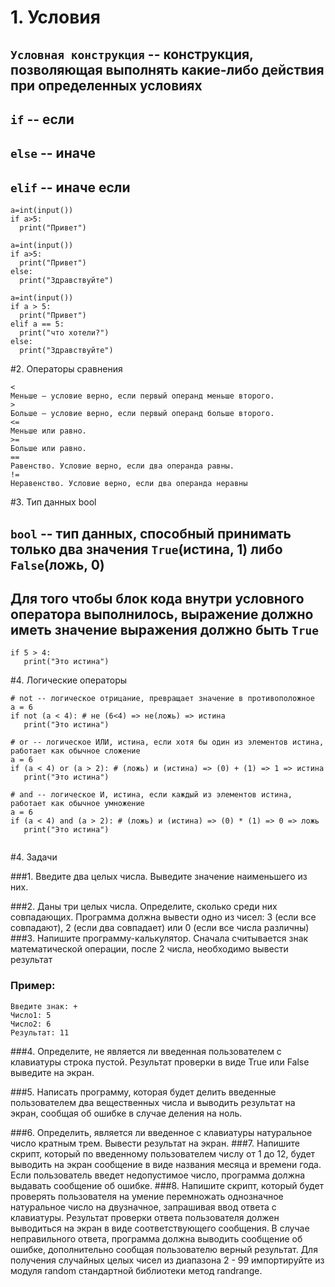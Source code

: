 # 1. Условия
## `Условная конструкция` -- конструкция, позволяющая выполнять какие-либо действия при определенных условиях
## `if` -- если
## `else` -- иначе
## `elif` -- иначе если

```shell script
a=int(input())
if a>5:
  print("Привет")
```

```shell script
a=int(input())
if a>5:
  print("Привет")
else:
  print("Здравствуйте")
```

```shell script
a=int(input())
if a > 5:
  print("Привет")
elif a == 5:
  print("что хотели?")
else:
  print("Здравствуйте")
```

#2. Операторы сравнения
```shell script
<
Меньше — условие верно, если первый операнд меньше второго.
>
Больше — условие верно, если первый операнд больше второго.
<=
Меньше или равно.
>=
Больше или равно.
==
Равенство. Условие верно, если два операнда равны.
!=
Неравенство. Условие верно, если два операнда неравны
```

#3. Тип данных bool
## `bool` -- тип данных, способный принимать только два значения `True`(истина, 1) либо `False`(ложь, 0)
## Для того чтобы блок кода внутри условного оператора выполнилось, выражение должно иметь значение выражения должно быть `True`

```shell script
if 5 > 4:
   print("Это истина")
```

#4. Логические операторы
```shell script
# not -- логическое отрицание, превращает значение в противоположное
а = 6
if not (a < 4): # не (6<4) => не(ложь) => истина
   print("Это истина")
   
# or -- логическое ИЛИ, истина, если хотя бы один из элементов истина, работает как обычное сложение 
а = 6
if (a < 4) or (a > 2): # (ложь) и (истина) => (0) + (1) => 1 => истина
   print("Это истина")
   
# and -- логическое И, истина, если каждый из элементов истина, работает как обычное умножение
а = 6
if (a < 4) and (a > 2): # (ложь) и (истина) => (0) * (1) => 0 => ложь
   print("Это истина")
   
```

#4. Задачи

###1. Введите два целых числа. Выведите значение наименьшего из них.

###2. Даны три целых числа. Определите, сколько среди них совпадающих. Программа должна вывести одно из чисел: 3 (если все совпадают), 2 (если два совпадает) или 0 (если все числа различны)
###3. Напишите программу-калькулятор. Сначала считывается знак математической операции, после 2 числа, необходимо вывести результат
### Пример:
```shell script
Введите знак: +
Число1: 5
Число2: 6
Результат: 11
```
###4. Определите, не является ли введенная пользователем с клавиатуры строка пустой. Результат проверки в виде True или False выведите на экран.

###5. Написать программу, которая будет делить введенные пользователем два вещественных числа и выводить результат на экран, cообщая об ошибке в случае деления на ноль.

###6. Определить, является ли введенное с клавиатуры натуральное число кратным трем. Вывести результат на экран.
###7. Напишите скрипт, который по введенному пользователем числу от 1 до 12, будет выводить на экран сообщение в виде названия месяца и времени года. Если пользователь введет недопустимое число, программа должна выдавать сообщение об ошибке.
###8. Напишите скрипт, который будет проверять пользователя на умение перемножать однозначное натуральное число на двузначное, запрашивая ввод ответа с клавиатуры. Результат проверки ответа пользователя должен выводиться на экран в виде соответствующего сообщения. В случае неправильного ответа, программа должна выводить сообщение об ошибке, дополнительно сообщая пользователю верный результат. Для получения случайных целых чисел из диапазона 2 - 99 импортируйте из модуля random стандартной библиотеки метод randrange.